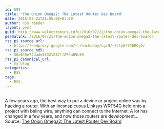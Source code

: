 ```yaml
---
id: 599
title: 'The Onion Omega2: The Latest Router Dev Board'
date: 2016-07-21T21:05:00+01:00
author: RSS reader
layout: post
guid: http://www.uelectronics.info/2016/07/21/the-onion-omega2-the-latest-router-dev-board/
permalink: /2016/07/21/the-onion-omega2-the-latest-router-dev-board/
rss_pi_source_url:
  - http://feedproxy.google.com/~r/hackaday/LgoM/~3/lyWf7O6RQgQ/
rss_pi_source_md5:
  - 30a049e74dade53921287ff279a89b59
rss_pi_canonical_url:
  - my_blog
categories:
  - RSS
tags:
  - RSS
---
```

&#013;  
A few years ago, the best way to put a device or project online was by hacking a router. With an inconspicuous Linksys WRT54G held onto a project with baling wire, anything can connect to the Internet. A lot has changed in a few years, and now those routers are development…&#013;  
Source: <a href="http://feedproxy.google.com/~r/hackaday/LgoM/~3/lyWf7O6RQgQ/" target="_blank">The Onion Omega2: The Latest Router Dev Board</a>